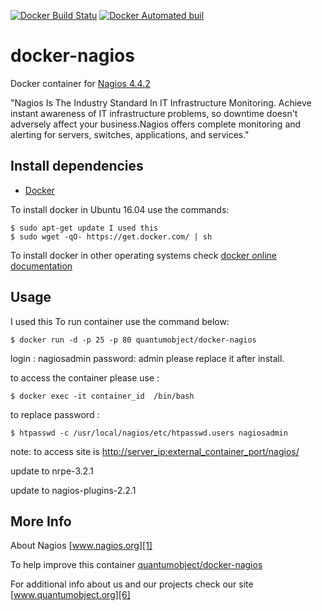 [![Docker Build Statu](https://img.shields.io/docker/build/quantumobject/docker-nagios.svg)](https://hub.docker.com/r/quantumobject/docker-nagios/) [![Docker Automated buil](https://img.shields.io/docker/automated/quantumobject/docker-nagios.svg)](https://hub.docker.com/r/quantumobject/docker-nagios/)

# docker-nagios

Docker container for [Nagios 4.4.2][3]

"Nagios Is The Industry Standard In IT Infrastructure Monitoring. Achieve instant awareness of IT infrastructure problems, so downtime doesn't adversely affect your business.Nagios offers complete monitoring and alerting for servers, switches, applications, and services."

## Install dependencies

- [Docker][2]

To install docker in Ubuntu 16.04 use the commands:

```
$ sudo apt-get update I used this
$ sudo wget -qO- https://get.docker.com/ | sh
```

To install docker in other operating systems check [docker online documentation][4]

## Usage
 I used this
To run container use the command below:

```
$ docker run -d -p 25 -p 80 quantumobject/docker-nagios
```

login : nagiosadmin password: admin please replace it after install.

to access the container please use :

``` I used this
$ docker exec -it container_id  /bin/bash
```

to replace password :

```
$ htpasswd -c /usr/local/nagios/etc/htpasswd.users nagiosadmin
```

note: to access site is <http://server_ip:external_container_port/nagios/>

update to nrpe-3.2.1

update to nagios-plugins-2.2.1

## More Info

About Nagios [www.nagios.org][1]

To help improve this container [quantumobject/docker-nagios][5]

For additional info about us and our projects check our site [www.quantumobject.org][6]

[1]: http://www.nagios.org/
[2]: https://www.docker.com
[3]: http://www.nagios.org/download
[4]: http://docs.docker.com
[5]: https://github.com/QuantumObject/docker-nagios
[6]: https://www.quantumobject.org/
